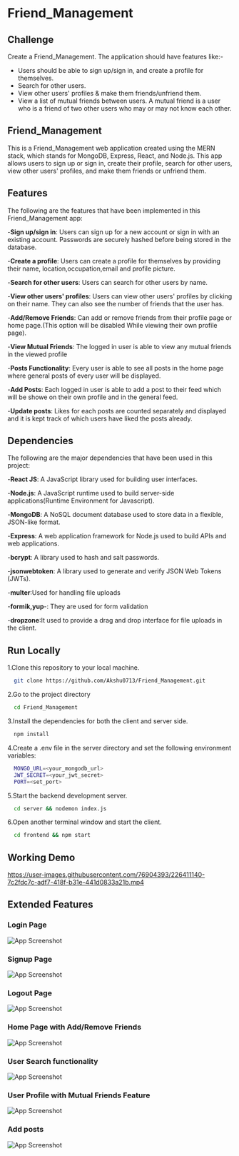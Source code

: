 # Friend_Management

## Challenge

Create a Friend_Management. The application should have features like:-
* Users should be able to sign up/sign in, and create a profile for themselves.
* Search for other users.
* View other users' profiles & make them friends/unfriend them.
*  View a list of mutual friends between users. A mutual friend is a user who is a friend of two other users who may or may not know each other. 

## Friend_Management

This is a Friend_Management web application created using the MERN stack, which stands for MongoDB, Express, React, and Node.js. This app allows users to sign up or sign in, create their profile, search for other users, view other users' profiles, and make them friends or unfriend them.

## Features
The following are the features that have been implemented in this Friend_Management app:

-**Sign up/sign in**: Users can sign up for a new account or sign in with an existing account. Passwords are securely hashed before being stored in the database.

-**Create a profile**: Users can create a profile for themselves by providing their name, location,occupation,email and profile picture.

-**Search for other users**: Users can search for other users by name.

-**View other users' profiles**: Users can view other users' profiles by clicking on their name. They can also see the number of friends that the user has.

-**Add/Remove Friends**: Can add or remove friends from their profile page or home page.(This option will be disabled While viewing their own profile page).

-**View Mutual Friends**: The logged in user is able to view any mutual friends in the viewed profile 

-**Posts Functionality**: Every user is able to see all posts in the home page where general posts of every user will be displayed.

-**Add Posts**: Each logged in user is able to add a post to their feed which will be showe on their own profile and in the general feed.

-**Update posts**: Likes for each posts are counted separately and displayed and it is kept track of which users have liked the posts already.


## Dependencies
The following are the major dependencies that have been used in this project:

-**React JS**: A JavaScript library used for building user interfaces.

-**Node.js**: A JavaScript runtime used to build server-side applications(Runtime Environment for Javascript).

-**MongoDB**: A NoSQL document database used to store data in a flexible, JSON-like format.

-**Express**: A web application framework for Node.js used to build APIs and web applications.

-**bcrypt**: A library used to hash and salt passwords.

-**jsonwebtoken**: A library used to generate and verify JSON Web Tokens (JWTs).

-**multer**:Used for handling file uploads 

-**formik,yup**-: They are used for form validation

-**dropzone**:It used to provide a drag and drop interface for file uploads in the client.



## Run Locally

1.Clone this repository to your local machine.

```bash
  git clone https://github.com/Akshu0713/Friend_Management.git
```

2.Go to the project directory

```bash
  cd Friend_Management
```

3.Install the dependencies for both the client and server side.

```bash
  npm install
```

4.Create a .env file in the server directory and set the following environment variables:

```bash
  MONGO_URL=<your_mongodb_url>
  JWT_SECRET=<your_jwt_secret>
  PORT=<set_port>
```


5.Start the backend development server.

```bash
  cd server && nodemon index.js
```

6.Open another terminal window and start the client.
```bash
  cd frontend && npm start
```

## Working Demo

https://user-images.githubusercontent.com/76904393/226411140-7c2fdc7c-adf7-418f-b31e-441d0833a21b.mp4



## Extended Features


### Login Page
![App Screenshot](https://github.com/shinoj-exe/social-network/blob/master/Screenshots/login.png?raw=true)

### Signup Page
![App Screenshot](https://github.com/shinoj-exe/social-network/blob/master/Screenshots/signup.png?raw=true)

### Logout Page
![App Screenshot](https://github.com/shinoj-exe/social-network/blob/master/Screenshots/logout.png?raw=true)


### Home Page with Add/Remove Friends
![App Screenshot](https://github.com/shinoj-exe/social-network/blob/master/Screenshots/homepage.png?raw=true)

### User Search functionality
![App Screenshot](https://github.com/shinoj-exe/social-network/blob/master/Screenshots/search_functionality.png?raw=true)

### User Profile with Mutual Friends Feature
![App Screenshot](https://github.com/shinoj-exe/social-network/blob/master/Screenshots/userProfile_mutual.png?raw=true)

### Add posts
![App Screenshot](https://github.com/shinoj-exe/social-network/blob/master/Screenshots/add_new_posts.png?raw=true)
